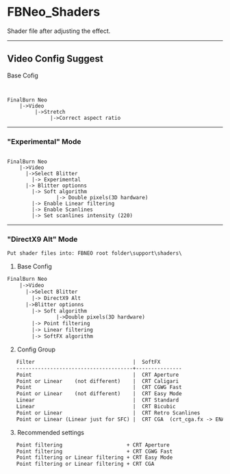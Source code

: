 # FBNeo_Shaders
Shader file after adjusting the effect.

<hr>

## Video Config Suggest ##

Base Cofig

<pre><code>

FinalBurn Neo
    |->Video
         |->Stretch
              |->Correct aspect ratio
</code></pre>

<hr>

### "Experimental" Mode ###

<pre><code>
FinalBurn Neo
    |->Video
      |->Select Blitter
        |-> Experimental
      |-> Blitter optionns
        |-> Soft algorithm
                |-> Double pixels(3D hardware)
        |-> Enable Linear filtering
        |-> Enable Scanlines
        |-> Set scanlines intensity (220)
</code></pre>

<hr>

### "DirectX9 Alt" Mode ###

```html
Put shader files into: FBNEO root folder\support\shaders\
```

1. Base Config

```html
FinalBurn Neo
    |->Video
      |->Select Blitter
        |-> DirectX9 Alt
      |->Blitter optionns
        |-> Soft algorithm
                |->Double pixels(3D hardware)
        |-> Point filtering
        |-> Linear filtering
        |-> SoftFX algorithm
```

2. Config Group

```html
   Filter                                |  SoftFX
   --------------------------------------+---------------
   Point                                 |  CRT Aperture
   Point or Linear    (not different)    |  CRT Caligari
   Point                                 |  CRT CGWG Fast
   Point or Linear    (not different)    |  CRT Easy Mode
   Linear                                |  CRT Standard
   Linear                                |  CRT Bicubic
   Point or Linear                       |  CRT Retro Scanlines
   Point or Linear (Linear just for SFC) |  CRT CGA  (crt_cga.fx -> ENABLE_CURVED_SCREEN -> 1 or 0 )
```

3. Recommended settings

```html
   Point filtering                     + CRT Aperture
   Point filtering                     + CRT CGWG Fast
   Point filtering or Linear filtering + CRT Easy Mode
   Point filtering or Linear filtering + CRT CGA
```
